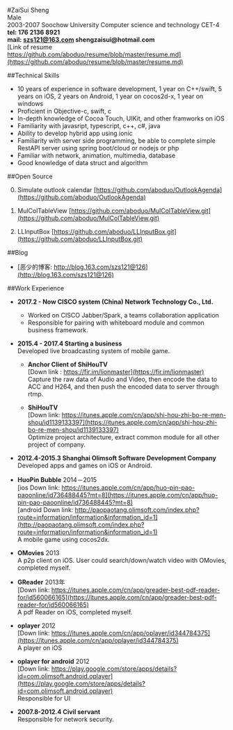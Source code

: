 #ZaiSui Sheng  
Male  
2003-2007  Soochow University  Computer science and technology  CET-4  
__tel: 176 2136 8921__  
__mail: szs121@163.com shengzaisui@hotmail.com__  
[Link of resume https://github.com/aboduo/resume/blob/master/resume.md](https://github.com/aboduo/resume/blob/master/resume.md)


##Technical Skills
- 10 years of experience in software development, 1 year on C++/swift, 5 years on iOS, 2 years on Android, 1 year on cocos2d-x, 1 year on windows
- Proficient in Objective-c, swift, c
- In-depth knowledge of Cocoa Touch, UIKit, and other framworks on iOS
- Familiarity with javasript, typescript, c++, c#, java
- Ability to develop hybrid app using ionic
- Familiarity with server side programming, be able to complete simple RestAPI server using spring boot/cloud or nodejs or php
- Familiar with network, animation, multimedia, database
- Good knowledge of data struct and algorithm

##Open Source

0. Simulate outlook calendar [https://github.com/aboduo/OutlookAgenda](https://github.com/aboduo/OutlookAgenda)  

0. MulColTableView   [https://github.com/aboduo/MulColTableView.git](https://github.com/aboduo/MulColTableView.git)  

0. LLInputBox  [https://github.com/aboduo/LLInputBox.git](https://github.com/aboduo/LLInputBox.git)  


##Blog
- [恶少的博客: http://blog.163.com/szs121@126](http://blog.163.com/szs121@126)

##Work Experience

- __2017.2 - Now CISCO system (China) Network Technology Co., Ltd.__
	- Worked on CISCO Jabber/Spark, a teams collaboration application
	- Responsible for pairing with whiteboard module and common business framework.


- __2015.4 - 2017.4 Starting a business__  
Developed live broadcasting system of mobile game.  
	- __Anchor Client of ShiHouTV__  
	[Down link : https://fir.im/lionmaster](https://fir.im/lionmaster)  
	Capture the raw data of Audio and Video, then encode the data to ACC and H264, and then push the encoded data to server through rtmp.

	- __ShiHouTV__   
[Down link: https://itunes.apple.com/cn/app/shi-hou-zhi-bo-re-men-shou/id1139133397](https://itunes.apple.com/cn/app/shi-hou-zhi-bo-re-men-shou/id1139133397)  
Optimize project architecture, extract common module for all other project of company.


- __2012.4-2015.3 Shanghai Olimsoft Software Development Company__  
Developed apps and games on iOS or Android.
	
 - __HuoPin Bubble__  2014－2015  
[ios Down link: https://itunes.apple.com/cn/app/huo-pin-pao-paoonline/id736488445?mt=8](https://itunes.apple.com/cn/app/huo-pin-pao-paoonline/id736488445?mt=8)  
[android Down link: http://paopaotang.olimsoft.com/index.php?route=information/information&information_id=1](http://paopaotang.olimsoft.com/index.php?route=information/information&information_id=1)    
A mobile game using cocos2dx.


 - __OMovies__  2013  
  A p2p client on iOS. User could search/down/watch video with OMovies, completed myself.


 - __GReader__  2013年    
[Down link: https://itunes.apple.com/cn/app/greader-best-pdf-reader-for/id560066165](https://itunes.apple.com/cn/app/greader-best-pdf-reader-for/id560066165)   
A pdf Reader on iOS, completed myself.


 - __oplayer__ 2012   
[Down link: https://itunes.apple.com/cn/app/oplayer/id344784375](https://itunes.apple.com/cn/app/oplayer/id344784375)   
A player on iOS

 - __oplayer for android__  2012  
[Down link: https://play.google.com/store/apps/details?id=com.olimsoft.android.oplayer](https://play.google.com/store/apps/details?id=com.olimsoft.android.oplayer)   
Responsible for UI

- __2007.8-2012.4  Civil servant__  
Responsible for network security.



